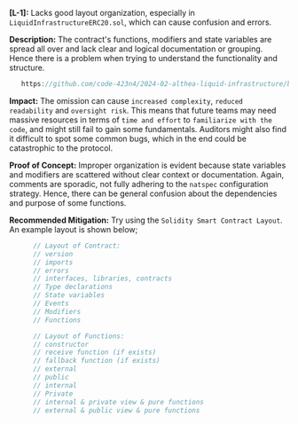 **[L-1]:** Lacks good layout organization, especially in `LiquidInfrastructureERC20.sol`, which can cause confusion and errors.

**Description:** The contract's functions, modifiers and state variables are spread all over and lack clear and logical documentation or grouping. Hence there is a problem when trying to understand the functionality and structure.

```javascript
   https://github.com/code-423n4/2024-02-althea-liquid-infrastructure/blob/bd6ee47162368e1999a0a5b8b17b701347cf9a7d/liquid-infrastructure/contracts/LiquidInfrastructureERC20.sol#L29
```


**Impact:** The omission can cause `increased complexity`, `reduced readability` and `oversight risk`. This means that future teams may need massive resources in terms of `time and effort` to `familiarize with the code`, and might still fail to gain some fundamentals. Auditors might also find it difficult to spot some common bugs, which in the end could be catastrophic to the protocol. 

**Proof of Concept:** Improper organization is evident because state variables and modifiers are scattered without clear context or documentation. Again, comments are sporadic, not fully adhering to the `natspec` configuration strategy. Hence, there can be general confusion about the dependencies and purpose of some functions. 

**Recommended Mitigation:** Try using the `Solidity Smart Contract Layout`. An example layout is shown below;

```javascript
      // Layout of Contract:
      // version
      // imports
      // errors
      // interfaces, libraries, contracts
      // Type declarations
      // State variables
      // Events
      // Modifiers
      // Functions

      // Layout of Functions:
      // constructor
      // receive function (if exists)
      // fallback function (if exists)
      // external
      // public
      // internal
      // Private
      // internal & private view & pure functions
      // external & public view & pure functions
```
